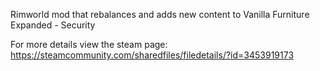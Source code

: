 Rimworld mod that rebalances and adds new content to Vanilla Furniture Expanded - Security 

For more details view the steam page: https://steamcommunity.com/sharedfiles/filedetails/?id=3453919173
